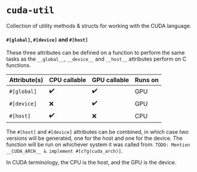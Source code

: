 
# `cuda-util`
Collection of utility methods & structs for working with the CUDA language.

#### `#[global]`, `#[device]` and `#[host]`
These three attributes can be defined on a function to perform the same tasks
as the `__global__`, `__device__` and `__host__` attributes perform on C functions.

Attribute(s) | CPU callable | GPU callable | Runs on
-------------|--------------|--------------|--------
`#[global]`  | ✔️ | ✔️️️️️️ | GPU |
`#[device]`  | ❌ | ️️️✔️️️️️️ | GPU |
`#[host]`    | ✔️ | ❌ | CPU |

The `#[host]` and `#[device]` attributes can be combined, in which case two versions will be generated, one for the host and one for the device.
The function will be run on whichever system it was called from.
`TODO: Mention __CUDA_ARCH__ & implement #[cfg(cuda_arch)]`.

In CUDA terminology, the CPU is the host, and the GPU is the device.

